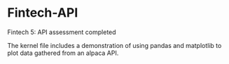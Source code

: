 # Fintech-API

Fintech 5: API assessment completed

The kernel file includes a demonstration of using pandas and matplotlib to plot data gathered from an alpaca API.
